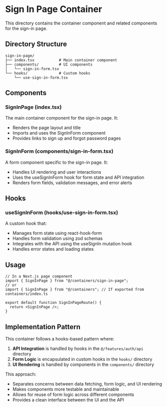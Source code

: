 # Sign In Page Container

This directory contains the container component and related components for the sign-in page.

## Directory Structure

```
sign-in-page/
├── index.tsx           # Main container component
├── components/         # UI components
│   └── sign-in-form.tsx
└── hooks/              # Custom hooks
    └── use-sign-in-form.tsx
```

## Components

### SignInPage (index.tsx)

The main container component for the sign-in page. It:

- Renders the page layout and title
- Imports and uses the SignInForm component
- Provides links to sign up and forgot password pages

### SignInForm (components/sign-in-form.tsx)

A form component specific to the sign-in page. It:

- Handles UI rendering and user interactions
- Uses the useSignInForm hook for form state and API integration
- Renders form fields, validation messages, and error alerts

## Hooks

### useSignInForm (hooks/use-sign-in-form.tsx)

A custom hook that:

- Manages form state using react-hook-form
- Handles form validation using zod schemas
- Integrates with the API using the useSignIn mutation hook
- Handles error states and loading states

## Usage

```tsx
// In a Next.js page component
import { SignInPage } from "@/containers/sign-in-page";
// or
import { SignInPage } from "@/containers"; // If exported from containers/index.ts

export default function SignInPageRoute() {
  return <SignInPage />;
}
```

## Implementation Pattern

This container follows a hooks-based pattern where:

1. **API Integration** is handled by hooks in the `@/features/auth/api` directory
2. **Form Logic** is encapsulated in custom hooks in the `hooks/` directory
3. **UI Rendering** is handled by components in the `components/` directory

This approach:

- Separates concerns between data fetching, form logic, and UI rendering
- Makes components more testable and maintainable
- Allows for reuse of form logic across different components
- Provides a clean interface between the UI and the API
